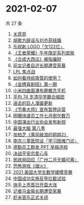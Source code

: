 # 2021-02-07

共 27 条

<!-- BEGIN ZHIHUSEARCH -->
<!-- 最后更新时间 Sun Feb 07 2021 20:08:21 GMT+0800 (CST) -->
1. [关菲菲](https://www.zhihu.com/search?q=关菲菲)
1. [胡歌方辟谣与刘亦菲结婚](https://www.zhihu.com/search?q=胡歌刘亦菲)
1. [乐视新 LOGO「欠122亿」](https://www.zhihu.com/search?q=乐视)
1. [《王者荣耀》牛年限定系列皮肤](https://www.zhihu.com/search?q=王者荣耀)
1. [《合成大西瓜》被指骗财](https://www.zhihu.com/search?q=合成大西瓜)
1. [前女记者自述长期遭受家暴](https://www.zhihu.com/search?q=马金瑜家暴)
1. [LPL 焦点战 ](https://www.zhihu.com/search?q=fpx)
1. [如何看待纸吸管的使用？](https://www.zhihu.com/search?q=纸吸管)
1. [《金牌喜剧班》第一期](https://www.zhihu.com/search?q=金牌喜剧班)
1. [小米四曲面瀑布屏概念手机](https://www.zhihu.com/search?q=小米手机)
1. [平均 74 岁清华学霸合唱团](https://www.zhihu.com/search?q=清华合唱团唱少年)
1. [进击的巨人漫画更新](https://www.zhihu.com/search?q=进击的巨人漫画)
1. [《节奏大师》宣布暂停运营](https://www.zhihu.com/search?q=节奏大师)
1. [网曝快递员工作七月倒欠数万](https://www.zhihu.com/search?q=武汉快递员)
1. [中国演出行业协会发布新规](https://www.zhihu.com/search?q=劣迹艺人)
1. [最强大脑 第八季](https://www.zhihu.com/search?q=最强大脑8)
1. [张柏芝《乘风破浪的姐姐2》](https://www.zhihu.com/search?q=张柏芝乘风破浪的姐姐2)
1. [南京儿童医院设「学习困难门诊」](https://www.zhihu.com/search?q=学习困难门诊)
1. [德勤员工群发 PPT 举报违规](https://www.zhihu.com/search?q=德勤)
1. [决战平安京爱心车](https://www.zhihu.com/search?q=决战平安京)
1. [民政局回应「广州二月无婚可离」](https://www.zhihu.com/search?q=预约离婚)
1. [恐怖游戏《烟火》](https://www.zhihu.com/search?q=烟火)
1. [2021 美国大学生数学建模竞赛](https://www.zhihu.com/search?q=2021美赛)
1. [中国成功实施反导拦截试验](https://www.zhihu.com/search?q=陆基中段反导)
1. [快手上市首日开盘大涨](https://www.zhihu.com/search?q=快手上市)
1. [记者马金瑜长期遭受家暴](https://www.zhihu.com/search?q=马金瑜家暴)
1. [虾米音乐正式关闭](https://www.zhihu.com/search?q=虾米音乐)
<!-- END ZHIHUSEARCH -->
